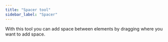 ```yaml
---
title: "Spacer tool"
sidebar_label: "Spacer"
---
```


With this tool you can add space between elements by dragging where you want to add space.
